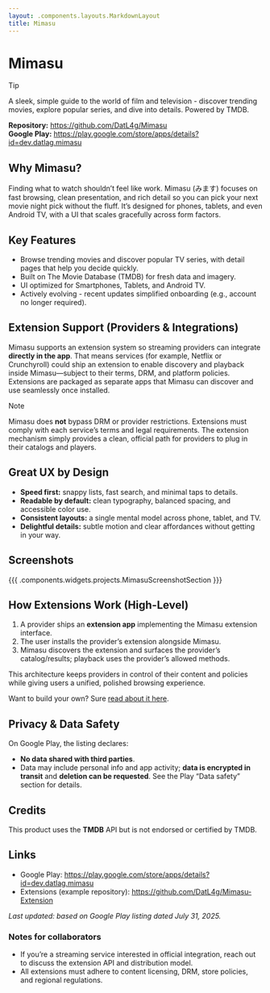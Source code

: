 ```yaml
---
layout: .components.layouts.MarkdownLayout
title: Mimasu
---
```


# Mimasu

> [!TIP]
> A sleek, simple guide to the world of film and television - discover trending movies, explore popular series, and dive into details. Powered by TMDB.

**Repository:** https://github.com/DatL4g/Mimasu  
**Google Play:** https://play.google.com/store/apps/details?id=dev.datlag.mimasu

## Why Mimasu?

Finding what to watch shouldn’t feel like work. Mimasu (みます) focuses on fast browsing, clean presentation, and rich detail so you can pick your next movie night pick without the fluff. It’s designed for phones, tablets, and even Android TV, with a UI that scales gracefully across form factors.

## Key Features

- Browse trending movies and discover popular TV series, with detail pages that help you decide quickly.
- Built on The Movie Database (TMDB) for fresh data and imagery.
- UI optimized for Smartphones, Tablets, and Android TV.
- Actively evolving - recent updates simplified onboarding (e.g., account no longer required).

## Extension Support (Providers & Integrations)

Mimasu supports an extension system so streaming providers can integrate **directly in the app**. That means services (for example, Netflix or Crunchyroll) could ship an extension to enable discovery and playback inside Mimasu—subject to their terms, DRM, and platform policies. Extensions are packaged as separate apps that Mimasu can discover and use seamlessly once installed.

> [!NOTE]
> Mimasu does **not** bypass DRM or provider restrictions. Extensions must comply with each service’s terms and legal requirements. The extension mechanism simply provides a clean, official path for providers to plug in their catalogs and players.

## Great UX by Design

- **Speed first:** snappy lists, fast search, and minimal taps to details.
- **Readable by default:** clean typography, balanced spacing, and accessible color use.
- **Consistent layouts:** a single mental model across phone, tablet, and TV.
- **Delightful details:** subtle motion and clear affordances without getting in your way.

## Screenshots

{{{ .components.widgets.projects.MimasuScreenshotSection }}}

## How Extensions Work (High-Level)

1. A provider ships an **extension app** implementing the Mimasu extension interface.
2. The user installs the provider’s extension alongside Mimasu.
3. Mimasu discovers the extension and surfaces the provider’s catalog/results; playback uses the provider’s allowed methods.

This architecture keeps providers in control of their content and policies while giving users a unified, polished browsing experience.

Want to build your own? Sure [read about it here](mimasu/Building.md).

## Privacy & Data Safety

On Google Play, the listing declares:  
- **No data shared with third parties**.
- Data may include personal info and app activity; **data is encrypted in transit** and **deletion can be requested**. See the Play “Data safety” section for details.

## Credits

This product uses the **TMDB** API but is not endorsed or certified by TMDB.

## Links

- Google Play: https://play.google.com/store/apps/details?id=dev.datlag.mimasu
- Extensions (example repository): https://github.com/DatL4g/Mimasu-Extension

_Last updated: based on Google Play listing dated July 31, 2025._

### Notes for collaborators

- If you’re a streaming service interested in official integration, reach out to discuss the extension API and distribution model.
- All extensions must adhere to content licensing, DRM, store policies, and regional regulations.